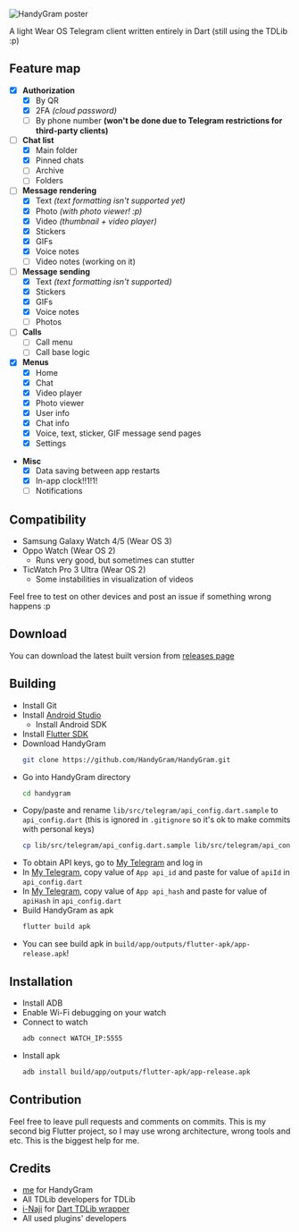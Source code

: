 ![HandyGram poster](https://i.imgur.com/KGJWaNo.png)


A light Wear OS Telegram client written entirely
in Dart (still using the TDLib :p)

## Feature map

- [x] **Authorization**
    - [x] By QR
    - [x] 2FA *(cloud password)*
    - [ ] By phone number **(won't be done due to Telegram restrictions for third-party clients)**
- [ ] **Chat list**
    - [x] Main folder
    - [x] Pinned chats
    - [ ] Archive
    - [ ] Folders
- [ ] **Message rendering**
    - [x] Text *(text formatting isn't supported yet)*
    - [x] Photo *(with photo viewer! :p)*
    - [x] Video *(thumbnail + video player)*
    - [x] Stickers
    - [x] GIFs
    - [x] Voice notes
    - [ ] Video notes (working on it)
- [ ] **Message sending**
    - [x] Text *(text formatting isn't supported)*
    - [x] Stickers
    - [x] GIFs
    - [x] Voice notes
    - [ ] Photos
- [ ] **Calls**
    - [ ] Call menu
    - [ ] Call base logic
- [x] **Menus**
    - [x] Home
    - [x] Chat
    - [x] Video player
    - [x] Photo viewer
    - [x] User info
    - [x] Chat info
    - [x] Voice, text, sticker, GIF message send pages
    - [x] Settings
- **Misc**
    - [x] Data saving between app restarts
    - [x] In-app clock!!1!1!
    - [ ] Notifications

## Compatibility
* Samsung Galaxy Watch 4/5 (Wear OS 3)
* Oppo Watch (Wear OS 2)
  * Runs very good, but sometimes can stutter
* TicWatch Pro 3 Ultra (Wear OS 2)
  * Some instabilities in visualization of videos

Feel free to test on other devices and post an issue if something wrong happens :p

## Download
You can download the latest built version from [releases page](https://github.com/HandyGram/app/releases)

## Building
* Install Git
* Install [Android Studio](https://developer.android.com/studio)
  * Install Android SDK
* Install [Flutter SDK](https://docs.flutter.dev/get-started/install)
* Download HandyGram
  ```sh
  git clone https://github.com/HandyGram/HandyGram.git
  ```
* Go into HandyGram directory
  ```sh
  cd handygram
  ```
* Copy/paste and rename `lib/src/telegram/api_config.dart.sample` to `api_config.dart` (this is ignored in `.gitignore` so it's ok to make commits with personal keys)
  ```sh
  cp lib/src/telegram/api_config.dart.sample lib/src/telegram/api_config.dart
  ```
* To obtain API keys, go to [My Telegram](https://my.telegram.org) and log in
* In [My Telegram](https://my.telegram.org), copy value of `App api_id` and paste for value of `apiId` in `api_config.dart`
* In [My Telegram](https://my.telegram.org), copy value of `App api_hash` and paste for value of `apiHash` in `api_config.dart`
* Build HandyGram as apk
  ```sh
  flutter build apk
  ```
* You can see build apk in `build/app/outputs/flutter-apk/app-release.apk`!

## Installation
* Install ADB
* Enable Wi-Fi debugging on your watch
* Connect to watch
  ```sh
  adb connect WATCH_IP:5555
  ```
* Install apk
  ```sh
  adb install build/app/outputs/flutter-apk/app-release.apk
  ```

## Contribution

Feel free to leave pull requests and comments on commits. This is my
second big Flutter project, so I may use wrong architecture, wrong tools
and etc. This is the biggest help for me.

## Credits

* [me](https://github.com/tdrkDev) for HandyGram
* All TDLib developers for TDLib
* [i-Naji](https://github.com/i-Naji) for [Dart TDLib wrapper](https://github.com/i-Naji/tdlib)
* All used plugins' developers

